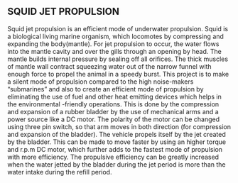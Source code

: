 ##  SQUID JET PROPULSION

Squid jet propulsion is an efficient mode of underwater propulsion.  Squid is a biological living marine organism, which 
locomotes  by compressing and expanding the body(mantle). For jet propulsion to occur, the water flows into the mantle 
cavity and over the gills through an opening by head. The mantle builds internal pressure by sealing off all orifices. 
The thick muscles of mantle wall contract squeezing water out of the narrow funnel with enough force to propel the animal
in a speedy burst.
This project is to make a silent mode of propulsion compared to the high noise-makers “submarines” and also to create an 
efficient mode of propulsion by eliminating the use of fuel and other heat emitting devices which helps in the environmental
-friendly operations. This is done by the compression and expansion of a rubber bladder by the use of mechanical arms and a 
power source like a DC motor. The polarity of the motor can be changed using three pin switch, so that arm moves in both 
direction (for compression and expansion of the bladder). The vehicle propels itself by the jet created by the bladder. 
This can be made to move faster by using an higher torque and r.p.m DC motor, which further adds to the fastest mode of propulsion
with more efficiency. The propulsive efficiency can be greatly increased when the water jetted by the bladder during the jet period
is more than the water intake during the refill period.

     
